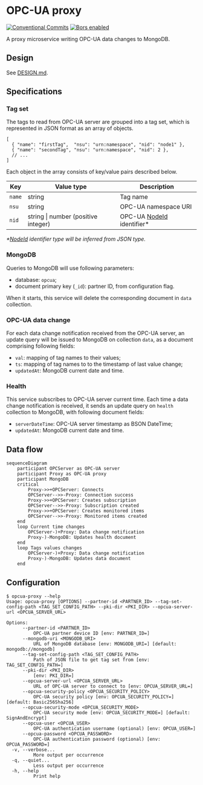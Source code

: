 # OPC-UA proxy

[![Conventional Commits](https://img.shields.io/badge/Conventional%20Commits-1.0.0-yellow.svg)](https://conventionalcommits.org)
[![Bors enabled](https://bors.tech/images/badge_small.svg)](https://app.bors.tech/repositories/60476)

A proxy microservice writing OPC-UA data changes to MongoDB.

## Design

See [DESIGN.md](DESIGN.md).

## Specifications

### Tag set

The tags to read from OPC-UA server are grouped into a tag set, which is represented in JSON format as an array of objects.

```jsonc
[
  { "name": "firstTag",  "nsu": "urn:namespace", "nid": "node1" },
  { "name": "secondTag", "nsu": "urn:namespace", "nid": 2 },
  // ...
]
```

Each object in the array consists of key/value pairs described below.

| Key    | Value type                          | Description                         |
| ------ | ----------------------------------- | ----------------------------------- |
| `name` | string                              | Tag name                            |
| `nsu`  | string                              | OPC-UA namespace URI                |
| `nid`  | string \| number (positive integer) | OPC-UA [NodeId][nodeid] identifier* |

_\*[NodeId][nodeid] identifier type will be inferred from JSON type._

[nodeid]: https://reference.opcfoundation.org/v104/Core/docs/Part3/8.2.1/

### MongoDB

Queries to MongoDB will use following parameters:

- database: `opcua`;
- document primary key (`_id`): partner ID, from configuration flag.

When it starts, this service will delete the corresponding document in `data` collection.

### OPC-UA data change

For each data change notification received from the OPC-UA server, an update query will be issued to MongoDB on collection `data`, as a document comprising following fields:

- `val`: mapping of tag names to their values;
- `ts`: mapping of tag names to to the timestamp of last value change;
- `updatedAt`: MongoDB current date and time.

### Health

This service subscribes to OPC-UA server current time. Each time a data change notification is received, it sends an update query on `health` collection to MongoDB, with following document fields:

- `serverDateTime`: OPC-UA server timestamp as BSON DateTime;
- `updatedAt`: MongoDB current date and time.

## Data flow

```mermaid
sequenceDiagram
    participant OPCServer as OPC-UA server
    participant Proxy as OPC-UA proxy
    participant MongoDB
    critical
        Proxy->>+OPCServer: Connects
        OPCServer-->>-Proxy: Connection success
        Proxy->>+OPCServer: Creates subscription
        OPCServer-->>-Proxy: Subscription created
        Proxy->>+OPCServer: Creates monitored items
        OPCServer-->>-Proxy: Monitored items created
    end
    loop Current time changes
        OPCServer-)+Proxy: Data change notification
        Proxy-)-MongoDB: Updates health document
    end
    loop Tags values changes
        OPCServer-)+Proxy: Data change notification
        Proxy-)-MongoDB: Updates data document
    end
```

## Configuration

```ShellSession
$ opcua-proxy --help
Usage: opcua-proxy [OPTIONS] --partner-id <PARTNER_ID> --tag-set-config-path <TAG_SET_CONFIG_PATH> --pki-dir <PKI_DIR> --opcua-server-url <OPCUA_SERVER_URL>

Options:
      --partner-id <PARTNER_ID>
          OPC-UA partner device ID [env: PARTNER_ID=]
      --mongodb-uri <MONGODB_URI>
          URL of MongoDB database [env: MONGODB_URI=] [default: mongodb://mongodb]
      --tag-set-config-path <TAG_SET_CONFIG_PATH>
          Path of JSON file to get tag set from [env: TAG_SET_CONFIG_PATH=]
      --pki-dir <PKI_DIR>
          [env: PKI_DIR=]
      --opcua-server-url <OPCUA_SERVER_URL>
          URL of OPC-UA server to connect to [env: OPCUA_SERVER_URL=]
      --opcua-security-policy <OPCUA_SECURITY_POLICY>
          OPC-UA security policy [env: OPCUA_SECURITY_POLICY=] [default: Basic256Sha256]
      --opcua-security-mode <OPCUA_SECURITY_MODE>
          OPC-UA security mode [env: OPCUA_SECURITY_MODE=] [default: SignAndEncrypt]
      --opcua-user <OPCUA_USER>
          OPC-UA authentication username (optional) [env: OPCUA_USER=]
      --opcua-password <OPCUA_PASSWORD>
          OPC-UA authentication password (optional) [env: OPCUA_PASSWORD=]
  -v, --verbose...
          More output per occurrence
  -q, --quiet...
          Less output per occurrence
  -h, --help
          Print help
```
